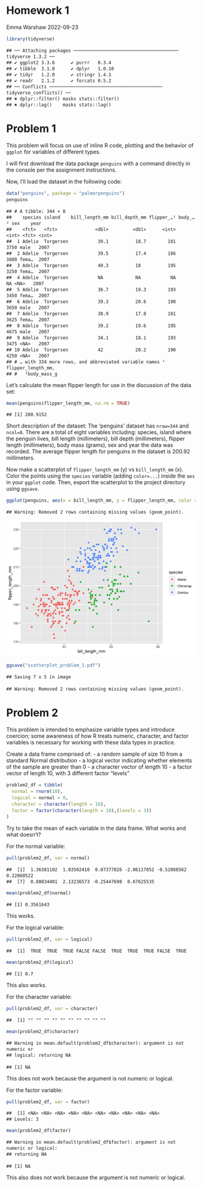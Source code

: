 Homework 1
================
Emma Warshaw
2022-09-23

``` r
library(tidyverse)
```

    ## ── Attaching packages ─────────────────────────────────────── tidyverse 1.3.2 ──
    ## ✔ ggplot2 3.3.6      ✔ purrr   0.3.4 
    ## ✔ tibble  3.1.8      ✔ dplyr   1.0.10
    ## ✔ tidyr   1.2.0      ✔ stringr 1.4.1 
    ## ✔ readr   2.1.2      ✔ forcats 0.5.2 
    ## ── Conflicts ────────────────────────────────────────── tidyverse_conflicts() ──
    ## ✖ dplyr::filter() masks stats::filter()
    ## ✖ dplyr::lag()    masks stats::lag()

# Problem 1

This problem will focus on use of inline R code, plotting and the
behavior of `ggplot` for variables of different types.

I will first download the data package `penguins` with a command
directly in the console per the assignment instructions.

Now, I’ll load the dataset in the following code:

``` r
data("penguins", package = "palmerpenguins")
penguins
```

    ## # A tibble: 344 × 8
    ##    species island    bill_length_mm bill_depth_mm flipper_…¹ body_…² sex    year
    ##    <fct>   <fct>              <dbl>         <dbl>      <int>   <int> <fct> <int>
    ##  1 Adelie  Torgersen           39.1          18.7        181    3750 male   2007
    ##  2 Adelie  Torgersen           39.5          17.4        186    3800 fema…  2007
    ##  3 Adelie  Torgersen           40.3          18          195    3250 fema…  2007
    ##  4 Adelie  Torgersen           NA            NA           NA      NA <NA>   2007
    ##  5 Adelie  Torgersen           36.7          19.3        193    3450 fema…  2007
    ##  6 Adelie  Torgersen           39.3          20.6        190    3650 male   2007
    ##  7 Adelie  Torgersen           38.9          17.8        181    3625 fema…  2007
    ##  8 Adelie  Torgersen           39.2          19.6        195    4675 male   2007
    ##  9 Adelie  Torgersen           34.1          18.1        193    3475 <NA>   2007
    ## 10 Adelie  Torgersen           42            20.2        190    4250 <NA>   2007
    ## # … with 334 more rows, and abbreviated variable names ¹​flipper_length_mm,
    ## #   ²​body_mass_g

Let’s calculate the mean flipper length for use in the discussion of the
data set:

``` r
mean(penguins$flipper_length_mm, na.rm = TRUE)
```

    ## [1] 200.9152

Short description of the dataset: The ‘penguins’ dataset has `nrow=344`
and `ncol=8`. There are a total of eight variables including: species,
island where the penguin lives, bill length (millimeters), bill depth
(millimeters), flipper length (millimeters), body mass (grams), sex and
year the data was recorded. The average flipper length for penguins in
the dataset is 200.92 millimeters.

Now make a scatterplot of `flipper_length_mm` (y) vs `bill_length_mm`
(x). Color the points using the `species` variable (adding `color=...`)
inside the `aes` in your `ggplot` code. Then, export the scatterplot to
the project directory using `ggsave`.

``` r
ggplot(penguins, aes(x = bill_length_mm, y = flipper_length_mm, color = species)) + geom_point() 
```

    ## Warning: Removed 2 rows containing missing values (geom_point).

![](p8105_hw1_ew2718_files/figure-gfm/unnamed-chunk-4-1.png)<!-- -->

``` r
ggsave("scatterplot_problem_1.pdf")
```

    ## Saving 7 x 5 in image

    ## Warning: Removed 2 rows containing missing values (geom_point).

# Problem 2

This problem is intended to emphasize variable types and introduce
coercion; some awareness of how R treats numeric, character, and factor
variables is necessary for working with these data types in practice.

Create a data frame comprised of: - a random sample of size 10 from a
standard Normal distribution - a logical vector indicating whether
elements of the sample are greater than 0 - a character vector of length
10 - a factor vector of length 10, with 3 different factor “levels”

``` r
problem2_df = tibble(
  normal = rnorm(10),
  logical = normal > 0,
  character = character(length = 10),
  factor = factor(character(length = 10),(levels = 3))
)
```

Try to take the mean of each variable in the data frame. What works and
what doesn’t?

For the normal variable:

``` r
pull(problem2_df, var = normal)
```

    ##  [1]  1.36381102  1.03502410  0.07377826 -2.06117852 -0.52088562  0.22860522
    ##  [7]  0.88834401  2.13236573 -0.25447698  0.67625535

``` r
mean(problem2_df$normal)
```

    ## [1] 0.3561643

This works.

For the logical variable:

``` r
pull(problem2_df, var = logical)
```

    ##  [1]  TRUE  TRUE  TRUE FALSE FALSE  TRUE  TRUE  TRUE FALSE  TRUE

``` r
mean(problem2_df$logical)
```

    ## [1] 0.7

This also works.

For the character variable:

``` r
pull(problem2_df, var = character)
```

    ##  [1] "" "" "" "" "" "" "" "" "" ""

``` r
mean(problem2_df$character)
```

    ## Warning in mean.default(problem2_df$character): argument is not numeric or
    ## logical: returning NA

    ## [1] NA

This does not work because the argument is not numeric or logical.

For the factor variable:

``` r
pull(problem2_df, var = factor)
```

    ##  [1] <NA> <NA> <NA> <NA> <NA> <NA> <NA> <NA> <NA> <NA>
    ## Levels: 3

``` r
mean(problem2_df$factor)
```

    ## Warning in mean.default(problem2_df$factor): argument is not numeric or logical:
    ## returning NA

    ## [1] NA

This also does not work because the argument is not numeric or logical.
